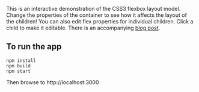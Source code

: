 This is an interactive demonstration of the CSS3 flexbox layout model. Change the properties of the container to see how it affects the layout of the children! You can also edit flex properties for individual children. Click a child to make it editable. There is an accompanying [blog post](http://blog.krawaller.se/posts/a-react-app-demonstrating-css3-flexbox/).

## To run the app
```
npm install
npm build
npm start
```
Then browse to http://localhost:3000
